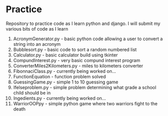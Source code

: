 # Practice
Repository to practice code as I learn python and django.
I will submit my various bits of code as I learn

1.  AcronymGenerator.py - basic python code allowing a user to convert a string into an acronym
2.  Bubblesort.py - basic code to sort a random numbered list
3.  Calculator.py - basic calculator build using tkinter
4.  CompundInterest.py - very basic compund interest program 
5.  ConverterMiles2Kilometers.py - miles to kilometers converter
6.  FibonnaciClass.py - currently being worked on... 
7.  FunctionEquation - function problem solved
8.  GuessingGame.py - simple 1 to 10 guessing game
9.  Ifelseproblem.py - simple problem determining what grade a school child should be in
10. Ingedients.py - currently being worked on...
11. WarriorOOPpy - simple python game where two warriors fight to the death
  
